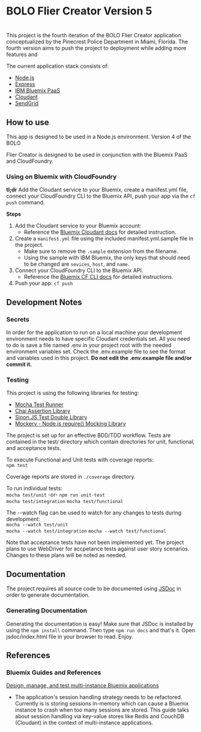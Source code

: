 # BOLO Flier Creator Version 5

#


This project is the fourth iteration of the BOLO Flier Creator application
conceptualized by the Pinecrest Police Department in Miami, Florida.  The fourth
version aims to push the project to deployment while adding more features and

The current application stack consists of:

- [Node.js](http://nodejs.org)
- [Express](http://expressjs.com)
- [IBM Bluemix PaaS](http://www.ibm.com/cloud-computing/bluemix)
- [Cloudant](http://cloudant.com)
- [SendGrid](https://sendgrid.com/)

## How to use

This app is designed to be used in a Node.js environment. Version 4 of the BOLO

Flier Creator is designed to be used in conjunction with the Bluemix PaaS and
CloudFoundry.

### Using on Bluemix with CloudFoundry

**tl;dr** Add the Cloudant service to your Bluemix, create a manifest.yml file,
connect your CloudFoundry CLI to the Bluemix API, push your app via the `cf
push` command.

**Steps**

1. Add the Cloudant service to your Bluemix account:
    * Reference the [Bluemix Cloudant
      docs](https://cloudant.com/cloudant-ibm-bluemix-tutorials-and-demos/) for
      detailed instruction.
2. Create a `manifest.yml` file using the included manifest.yml.sample file in
   the project.
    * Make sure to remove the `.sample` extension from the filename.
    * Using the sample with IBM Bluemix, the only keys that should need to be
      changed are `sevices`, `host`, and `name`.
3. Connect your CloudFoundry CLI to the Bluemix API.
    * Reference the [Bluemix CF CLI
      docs](https://www.ng.bluemix.net/docs/starters/install_cli.html) for
      detailed instructions.
4. Push your app: `cf push`


## Development Notes

### Secrets
In order for the application to run on a local machine your development
environment needs to have specific Cloudant credentials set. All you need to
do is save a file named .env in your project root with the needed environment
variables set. Check the .env.example file to see the format and variables
used in this project.  **Do not edit the .env.example file and/or commit it.**


### Testing
This project is using the following libraries for testing:

* [Mocha Test Runner](https://mochajs.org/)
* [Chai Assertion Library](http://chaijs.com/)
* [Sinon.JS Test Double Library](http://sinonjs.org)
* [Mockery - Node.js require() Mocking Library](https://github.com/mfncooper/mockery)

The project is set up for an effective BDD/TDD workflow. Tests are contained
in the test/ directory which contain directories for unit, functional, and
acceptance tests.

To execute Functional and Unit tests with coverage reports:  
`npm test`

Coverage reports are stored in `./coverage` directory.

To run individual tests:  
`mocha test/unit` -or- `npm run unit-test`  
`mocha test/integration`
`mocha test/functional`

The --watch flag can be used to watch for any changes to tests during
development:  
`mocha --watch test/unit`  
`mocha --watch test/integration`
`mocha --watch test/functional`

Note that acceptance tests have not been implemented yet. The project plans
to use WebDriver for accpetance tests against user story scenarios. Changes
to these plans will be noted as needed.


## Documentation

The project requires all source code to be documented using
[JSDoc](http://usejsdoc.org) in order to generate documentation.

### Generating Documentation
Generating the documentation is easy! Make sure that JSDoc is installed by
using the `npm install` command. Then type `npm run docs` and that's it.
Open jsdoc/index.html file in your browser to read. Enjoy.

## References

### Bluemix Guides and References

[Design, manage, and test multi-instance Bluemix
applications](http://www.ibm.com/developerworks/cloud/library/cl-develop-scalable-bluemix-app/)
- The application's session handling strategy needs to be refactored. Currently
  is is storing sessions in-memory which can cause a Bluemix instance to crash
  when too many sessions are stored. This guide talks about session handling via
  key-value stores like Redis and CouchDB (Cloudant) in the context of
  multi-instance applications.
